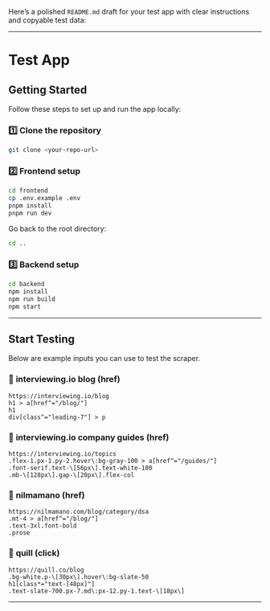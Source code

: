 Here’s a polished `README.md` draft for your test app with clear instructions and copyable test data:

---

# Test App

## Getting Started

Follow these steps to set up and run the app locally:

### 1️⃣ Clone the repository

```bash
git clone <your-repo-url>
```

### 2️⃣ Frontend setup

```bash
cd frontend
cp .env.example .env
pnpm install
pnpm run dev
```

Go back to the root directory:

```bash
cd ..
```

### 3️⃣ Backend setup

```bash
cd backend
npm install
npm run build
npm start
```

---

## Start Testing

Below are example inputs you can use to test the scraper.

### 📌 **interviewing.io blog** (href)

```
https://interviewing.io/blog
h1 > a[href^="/blog/"]
h1
div[class^="leading-7"] > p
```


### 📌 **interviewing.io company guides** (href)

```
https://interviewing.io/topics
.flex-1.px-1.py-2.hover\:bg-gray-100 > a[href^="/guides/"]
.font-serif.text-\[56px\].text-white-100
.mb-\[128px\].gap-\[20px\].flex-col
```

### 📌 **nilmamano** (href)

```
https://nilmamano.com/blog/category/dsa
.mt-4 > a[href^="/blog/"]
.text-3xl.font-bold
.prose
```

### 📌 **quill** (click)

```
https://quill.co/blog
.bg-white.p-\[30px\].hover\:bg-slate-50
h1[class*="text-[48px]"]
.text-slate-700.px-7.md\:px-12.py-1.text-\[18px\]
```

---


